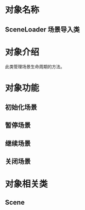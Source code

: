 # 对象名称
## SceneLoader 场景导入类

# 对象介绍
此类管理场景生命周期的方法。

# 对象功能

## 初始化场景
## 暂停场景
## 继续场景
## 关闭场景

# 对象相关类
## Scene